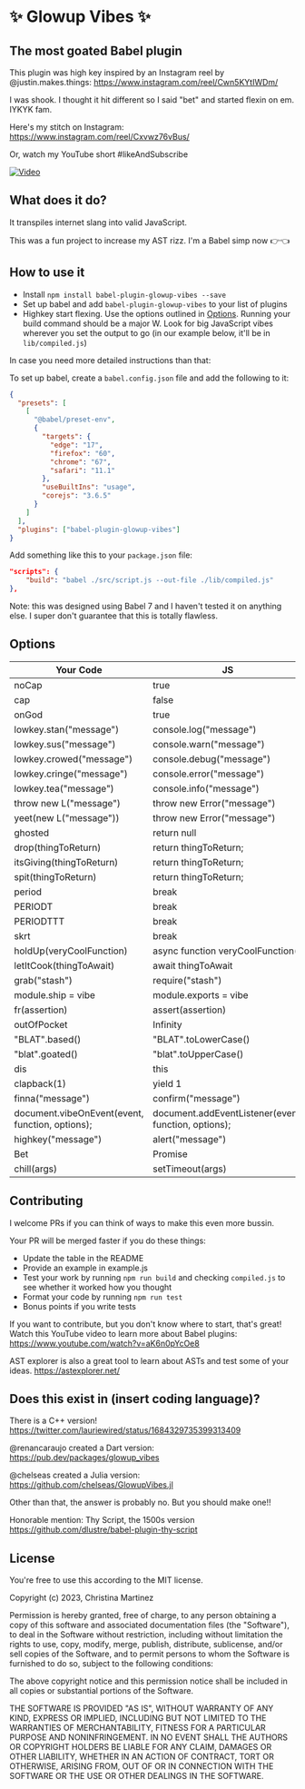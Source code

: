# ✨ Glowup Vibes ✨

## The most goated Babel plugin

This plugin was high key inspired by an Instagram reel by @justin.makes.things: <https://www.instagram.com/reel/Cwn5KYtIWDm/>

I was shook. I thought it hit different so I said "bet" and started flexin on em. IYKYK fam.

Here's my stitch on Instagram: <https://www.instagram.com/reel/Cxvwz76vBus/>

Or, watch my YouTube short #likeAndSubscribe

[![Video](https://img.youtube.com/vi/vgcbwv_3WDU/hqdefault.jpg)](https://www.youtube.com/watch?v=vgcbwv_3WDU)

## What does it do?

It transpiles internet slang into valid JavaScript.

This was a fun project to increase my AST rizz. I'm a Babel simp now 👉👈

## How to use it

- Install `npm install babel-plugin-glowup-vibes --save`
- Set up babel and add `babel-plugin-glowup-vibes` to your list of plugins
- Highkey start flexing. Use the options outlined in [Options](#options). Running your build command should be a major W. Look for big JavaScript vibes wherever you set the output to go (in our example below, it'll be in `lib/compiled.js`)

In case you need more detailed instructions than that:

To set up babel, create a `babel.config.json` file and add the following to it:

```json
{
  "presets": [
    [
      "@babel/preset-env",
      {
        "targets": {
          "edge": "17",
          "firefox": "60",
          "chrome": "67",
          "safari": "11.1"
        },
        "useBuiltIns": "usage",
        "corejs": "3.6.5"
      }
    ]
  ],
  "plugins": ["babel-plugin-glowup-vibes"]
}
```

Add something like this to your `package.json` file:

```json
"scripts": {
    "build": "babel ./src/script.js --out-file ./lib/compiled.js"
},
```

Note: this was designed using Babel 7 and I haven't tested it on anything else. I super don't guarantee that this is totally flawless.

## Options

| Your Code                                       | JS                                                   |
|-------------------------------------------------|------------------------------------------------------|
| noCap                                           | true                                                 |
| cap                                             | false                                                |
| onGod                                           | true                                                 |
| lowkey.stan("message")                          | console.log("message")                               |
| lowkey.sus("message")                           | console.warn("message")                              |
| lowkey.crowed("message")                        | console.debug("message")                             |
| lowkey.cringe("message")                        | console.error("message")                             |
| lowkey.tea("message")                           | console.info("message")                              |
| throw new L("message")                          | throw new Error("message")                           |
| yeet(new L("message"))                          | throw new Error("message")                           |
| ghosted                                         | return null                                          |
| drop(thingToReturn)                             | return thingToReturn;                                |
| itsGiving(thingToReturn)                        | return thingToReturn;                                |
| spit(thingToReturn)                             | return thingToReturn;                                |
| period                                          | break                                                |
| PERIODT                                         | break                                                |
| PERIODTTT                                       | break                                                |
| skrt                                            | break                                                |
| holdUp(veryCoolFunction)                        | async function veryCoolFunction()                    |
| letItCook(thingToAwait)                         | await thingToAwait                                   |
| grab("stash")                                   | require("stash")                                     |
| module.ship = vibe                              | module.exports = vibe                                |
| fr(assertion)                                   | assert(assertion)                                    |
| outOfPocket                                     | Infinity                                             |
| "BLAT".based()                                  | "BLAT".toLowerCase()                                 |
| "blat".goated()                                 | "blat".toUpperCase()                                 |
| dis                                             | this                                                 |
| clapback(1)                                     | yield 1                                              |
| finna("message")                                | confirm("message")                                   |
| document.vibeOnEvent(event, function, options); | document.addEventListener(event, function, options); |
| highkey("message")                              | alert("message")                                                    |
| Bet                                             | Promise                                              |
| chill(args)                                     | setTimeout(args)                                     |

## Contributing

I welcome PRs if you can think of ways to make this even more bussin.

Your PR will be merged faster if you do these things:

- Update the table in the README
- Provide an example in example.js
- Test your work by running `npm run build` and checking `compiled.js` to see whether it worked how you thought
- Format your code by running `npm run test`
- Bonus points if you write tests

If you want to contribute, but you don't know where to start, that's great! Watch this YouTube video to learn more about Babel plugins: <https://www.youtube.com/watch?v=aK6n0pYcOe8>

AST explorer is also a great tool to learn about ASTs and test some of your ideas. <https://astexplorer.net/>

## Does this exist in (insert coding language)?

There is a C++ version! <https://twitter.com/lauriewired/status/1684329735399313409>

@renancaraujo created a Dart version: <https://pub.dev/packages/glowup_vibes>

@chelseas created a Julia version: <https://github.com/chelseas/GlowupVibes.jl>

Other than that, the answer is probably no. But you should make one!!

Honorable mention: Thy Script, the 1500s version <https://github.com/dlustre/babel-plugin-thy-script>

## License

You're free to use this according to the MIT license.

Copyright (c) 2023, Christina Martinez

Permission is hereby granted, free of charge, to any person obtaining a copy
of this software and associated documentation files (the "Software"), to deal
in the Software without restriction, including without limitation the rights
to use, copy, modify, merge, publish, distribute, sublicense, and/or sell
copies of the Software, and to permit persons to whom the Software is
furnished to do so, subject to the following conditions:

The above copyright notice and this permission notice shall be included in all
copies or substantial portions of the Software.

THE SOFTWARE IS PROVIDED "AS IS", WITHOUT WARRANTY OF ANY KIND, EXPRESS OR
IMPLIED, INCLUDING BUT NOT LIMITED TO THE WARRANTIES OF MERCHANTABILITY,
FITNESS FOR A PARTICULAR PURPOSE AND NONINFRINGEMENT. IN NO EVENT SHALL THE
AUTHORS OR COPYRIGHT HOLDERS BE LIABLE FOR ANY CLAIM, DAMAGES OR OTHER
LIABILITY, WHETHER IN AN ACTION OF CONTRACT, TORT OR OTHERWISE, ARISING FROM,
OUT OF OR IN CONNECTION WITH THE SOFTWARE OR THE USE OR OTHER DEALINGS IN THE
SOFTWARE.
